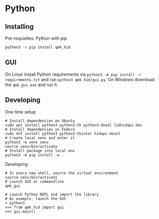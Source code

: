 # Python

## Installing

Pre-requisites: Python with pip

```sh
python3 -m pip install qmk_hid
```

## GUI

On Linux install Python requirements via `python3 -m pip install -r requirements.txt` and run `python3 qmk_hid/gui.py`.
On Windows download the `qmk_gui.exe` and run it.

## Developing

One time setup

```
# Install dependencies on Ubuntu
sudo apt install python3 python3-tk python3-devel libhidapi-dev
# Install dependencies on Fedora
sudo dnf install python3 python3-tkinter hidapi-devel
# Create local venv and enter it
python3 -m venv venv
source venv/bin/activate
# Install package into local env
python3 -m pip install -e .
```

Developing

```
# In every new shell, source the virtual environment
source venv/bin/activate
# Launch GUI or commandline
qmk_gui

# Launch Python REPL and import the library
# As example, launch the GUI
> python3
>>> from qmk_hid import gui
>>> gui.main()
```
